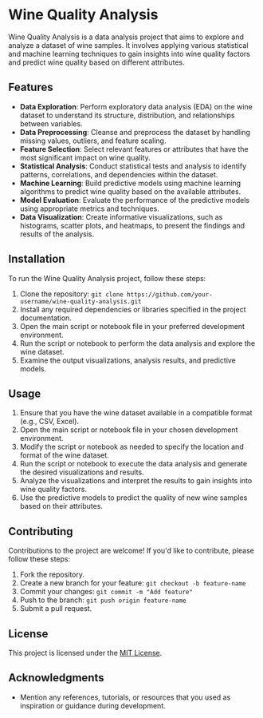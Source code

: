 # Wine Quality Analysis

Wine Quality Analysis is a data analysis project that aims to explore and analyze a dataset of wine samples. It involves applying various statistical and machine learning techniques to gain insights into wine quality factors and predict wine quality based on different attributes.

## Features

- **Data Exploration**: Perform exploratory data analysis (EDA) on the wine dataset to understand its structure, distribution, and relationships between variables.
- **Data Preprocessing**: Cleanse and preprocess the dataset by handling missing values, outliers, and feature scaling.
- **Feature Selection**: Select relevant features or attributes that have the most significant impact on wine quality.
- **Statistical Analysis**: Conduct statistical tests and analysis to identify patterns, correlations, and dependencies within the dataset.
- **Machine Learning**: Build predictive models using machine learning algorithms to predict wine quality based on the available attributes.
- **Model Evaluation**: Evaluate the performance of the predictive models using appropriate metrics and techniques.
- **Data Visualization**: Create informative visualizations, such as histograms, scatter plots, and heatmaps, to present the findings and results of the analysis.

## Installation

To run the Wine Quality Analysis project, follow these steps:

1. Clone the repository: `git clone https://github.com/your-username/wine-quality-analysis.git`
2. Install any required dependencies or libraries specified in the project documentation.
3. Open the main script or notebook file in your preferred development environment.
4. Run the script or notebook to perform the data analysis and explore the wine dataset.
5. Examine the output visualizations, analysis results, and predictive models.

## Usage

1. Ensure that you have the wine dataset available in a compatible format (e.g., CSV, Excel).
2. Open the main script or notebook file in your chosen development environment.
3. Modify the script or notebook as needed to specify the location and format of the wine dataset.
4. Run the script or notebook to execute the data analysis and generate the desired visualizations and results.
5. Analyze the visualizations and interpret the results to gain insights into wine quality factors.
6. Use the predictive models to predict the quality of new wine samples based on their attributes.

## Contributing

Contributions to the project are welcome! If you'd like to contribute, please follow these steps:

1. Fork the repository.
2. Create a new branch for your feature: `git checkout -b feature-name`
3. Commit your changes: `git commit -m "Add feature"`
4. Push to the branch: `git push origin feature-name`
5. Submit a pull request.

## License

This project is licensed under the [MIT License](LICENSE).

## Acknowledgments

- Mention any references, tutorials, or resources that you used as inspiration or guidance during development.
